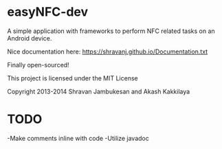 easyNFC-dev
===========

A simple application with frameworks to perform NFC related tasks on an Android device.

Nice documentation here: https://shravanj.github.io/Documentation.txt

Finally open-sourced!


This project is licensed under the MIT License

Copyright 2013-2014 Shravan Jambukesan and Akash Kakkilaya

TODO
============
-Make comments inline with code
-Utilize javadoc
